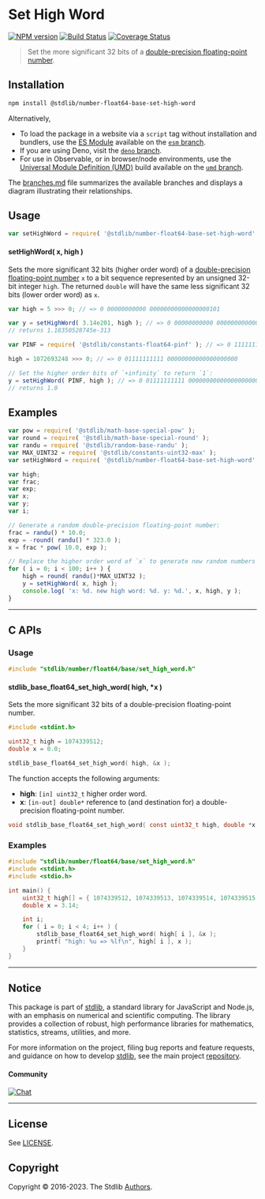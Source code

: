 <!--

@license Apache-2.0

Copyright (c) 2018 The Stdlib Authors.

Licensed under the Apache License, Version 2.0 (the "License");
you may not use this file except in compliance with the License.
You may obtain a copy of the License at

   http://www.apache.org/licenses/LICENSE-2.0

Unless required by applicable law or agreed to in writing, software
distributed under the License is distributed on an "AS IS" BASIS,
WITHOUT WARRANTIES OR CONDITIONS OF ANY KIND, either express or implied.
See the License for the specific language governing permissions and
limitations under the License.

-->

# Set High Word

[![NPM version][npm-image]][npm-url] [![Build Status][test-image]][test-url] [![Coverage Status][coverage-image]][coverage-url] <!-- [![dependencies][dependencies-image]][dependencies-url] -->

> Set the more significant 32 bits of a [double-precision floating-point number][ieee754].

<section class="installation">

## Installation

```bash
npm install @stdlib/number-float64-base-set-high-word
```

Alternatively,

-   To load the package in a website via a `script` tag without installation and bundlers, use the [ES Module][es-module] available on the [`esm` branch][esm-url].
-   If you are using Deno, visit the [`deno` branch][deno-url].
-   For use in Observable, or in browser/node environments, use the [Universal Module Definition (UMD)][umd] build available on the [`umd` branch][umd-url].

The [branches.md][branches-url] file summarizes the available branches and displays a diagram illustrating their relationships.

</section>

<section class="usage">

## Usage

```javascript
var setHighWord = require( '@stdlib/number-float64-base-set-high-word' );
```

#### setHighWord( x, high )

Sets the more significant 32 bits (higher order word) of a [double-precision floating-point number][ieee754] `x` to a bit sequence represented by an unsigned 32-bit integer `high`. The returned `double` will have the same less significant 32 bits (lower order word) as `x`.

```javascript
var high = 5 >>> 0; // => 0 00000000000 00000000000000000101

var y = setHighWord( 3.14e201, high ); // => 0 00000000000 0000000000000000010110010011110010110101100010000010
// returns 1.18350528745e-313

var PINF = require( '@stdlib/constants-float64-pinf' ); // => 0 11111111111 00000000000000000000 00000000000000000000000000000000

high = 1072693248 >>> 0; // => 0 01111111111 00000000000000000000

// Set the higher order bits of `+infinity` to return `1`:
y = setHighWord( PINF, high ); // => 0 01111111111 0000000000000000000000000000000000000000000000000000
// returns 1.0
```

</section>

<!-- /.usage -->

<section class="examples">

## Examples

<!-- eslint no-undef: "error" -->

```javascript
var pow = require( '@stdlib/math-base-special-pow' );
var round = require( '@stdlib/math-base-special-round' );
var randu = require( '@stdlib/random-base-randu' );
var MAX_UINT32 = require( '@stdlib/constants-uint32-max' );
var setHighWord = require( '@stdlib/number-float64-base-set-high-word' );

var high;
var frac;
var exp;
var x;
var y;
var i;

// Generate a random double-precision floating-point number:
frac = randu() * 10.0;
exp = -round( randu() * 323.0 );
x = frac * pow( 10.0, exp );

// Replace the higher order word of `x` to generate new random numbers having the same lower order word...
for ( i = 0; i < 100; i++ ) {
    high = round( randu()*MAX_UINT32 );
    y = setHighWord( x, high );
    console.log( 'x: %d. new high word: %d. y: %d.', x, high, y );
}
```

</section>

<!-- /.examples -->

<!-- C interface documentation. -->

* * *

<section class="c">

## C APIs

<!-- Section to include introductory text. Make sure to keep an empty line after the intro `section` element and another before the `/section` close. -->

<section class="intro">

</section>

<!-- /.intro -->

<!-- C usage documentation. -->

<section class="usage">

### Usage

```c
#include "stdlib/number/float64/base/set_high_word.h"
```

#### stdlib_base_float64_set_high_word( high, \*x )

Sets the more significant 32 bits of a double-precision floating-point number.

```c
#include <stdint.h>

uint32_t high = 1074339512;
double x = 0.0;

stdlib_base_float64_set_high_word( high, &x );
```

The function accepts the following arguments:

-   **high**: `[in] uint32_t` higher order word.
-   **x**: `[in-out] double*` reference to (and destination for) a double-precision floating-point number.

```c
void stdlib_base_float64_set_high_word( const uint32_t high, double *x );
```

</section>

<!-- /.usage -->

<!-- C API usage notes. Make sure to keep an empty line after the `section` element and another before the `/section` close. -->

<section class="notes">

</section>

<!-- /.notes -->

<!-- C API usage examples. -->

<section class="examples">

### Examples

```c
#include "stdlib/number/float64/base/set_high_word.h"
#include <stdint.h>
#include <stdio.h>

int main() {
    uint32_t high[] = { 1074339512, 1074339513, 1074339514, 1074339515 };
    double x = 3.14;

    int i;
    for ( i = 0; i < 4; i++ ) {
        stdlib_base_float64_set_high_word( high[ i ], &x );
        printf( "high: %u => %lf\n", high[ i ], x );
    }
}
```

</section>

<!-- /.examples -->

</section>

<!-- /.c -->

<!-- Section for related `stdlib` packages. Do not manually edit this section, as it is automatically populated. -->

<section class="related">

</section>

<!-- /.related -->

<!-- Section for all links. Make sure to keep an empty line after the `section` element and another before the `/section` close. -->


<section class="main-repo" >

* * *

## Notice

This package is part of [stdlib][stdlib], a standard library for JavaScript and Node.js, with an emphasis on numerical and scientific computing. The library provides a collection of robust, high performance libraries for mathematics, statistics, streams, utilities, and more.

For more information on the project, filing bug reports and feature requests, and guidance on how to develop [stdlib][stdlib], see the main project [repository][stdlib].

#### Community

[![Chat][chat-image]][chat-url]

---

## License

See [LICENSE][stdlib-license].


## Copyright

Copyright &copy; 2016-2023. The Stdlib [Authors][stdlib-authors].

</section>

<!-- /.stdlib -->

<!-- Section for all links. Make sure to keep an empty line after the `section` element and another before the `/section` close. -->

<section class="links">

[npm-image]: http://img.shields.io/npm/v/@stdlib/number-float64-base-set-high-word.svg
[npm-url]: https://npmjs.org/package/@stdlib/number-float64-base-set-high-word

[test-image]: https://github.com/stdlib-js/number-float64-base-set-high-word/actions/workflows/test.yml/badge.svg?branch=main
[test-url]: https://github.com/stdlib-js/number-float64-base-set-high-word/actions/workflows/test.yml?query=branch:main

[coverage-image]: https://img.shields.io/codecov/c/github/stdlib-js/number-float64-base-set-high-word/main.svg
[coverage-url]: https://codecov.io/github/stdlib-js/number-float64-base-set-high-word?branch=main

<!--

[dependencies-image]: https://img.shields.io/david/stdlib-js/number-float64-base-set-high-word.svg
[dependencies-url]: https://david-dm.org/stdlib-js/number-float64-base-set-high-word/main

-->

[chat-image]: https://img.shields.io/gitter/room/stdlib-js/stdlib.svg
[chat-url]: https://gitter.im/stdlib-js/stdlib/

[stdlib]: https://github.com/stdlib-js/stdlib

[stdlib-authors]: https://github.com/stdlib-js/stdlib/graphs/contributors

[umd]: https://github.com/umdjs/umd
[es-module]: https://developer.mozilla.org/en-US/docs/Web/JavaScript/Guide/Modules

[deno-url]: https://github.com/stdlib-js/number-float64-base-set-high-word/tree/deno
[umd-url]: https://github.com/stdlib-js/number-float64-base-set-high-word/tree/umd
[esm-url]: https://github.com/stdlib-js/number-float64-base-set-high-word/tree/esm
[branches-url]: https://github.com/stdlib-js/number-float64-base-set-high-word/blob/main/branches.md

[stdlib-license]: https://raw.githubusercontent.com/stdlib-js/number-float64-base-set-high-word/main/LICENSE

[ieee754]: https://en.wikipedia.org/wiki/IEEE_754-1985

</section>

<!-- /.links -->

